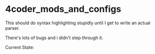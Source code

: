 # 4coder_mods_and_configs
This should do syntax highlighting stupidly until I get to write an actual parser. 

There's lots of bugs and i didn't step through it.

Current State:

